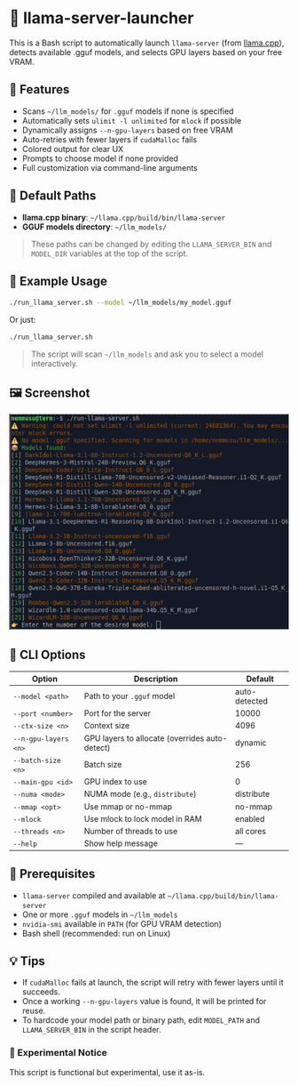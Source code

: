 # 🧠 llama-server-launcher

This is a Bash script to automatically launch `llama-server` (from [llama.cpp](https://github.com/ggerganov/llama.cpp)), detects available .gguf models, and selects GPU layers based on your free VRAM.

## 🚀 Features

- Scans `~/llm_models/` for `.gguf` models if none is specified
- Automatically sets `ulimit -l unlimited` for `mlock` if possible
- Dynamically assigns `--n-gpu-layers` based on free VRAM
- Auto-retries with fewer layers if `cudaMalloc` fails
- Colored output for clear UX
- Prompts to choose model if none provided
- Full customization via command-line arguments

## 📂 Default Paths

- **llama.cpp binary**: `~/llama.cpp/build/bin/llama-server`
- **GGUF models directory**: `~/llm_models/`

> These paths can be changed by editing the `LLAMA_SERVER_BIN` and `MODEL_DIR` variables at the top of the script.

## 🧪 Example Usage

```bash
./run_llama_server.sh --model ~/llm_models/my_model.gguf
```

Or just:

```bash
./run_llama_server.sh
```

> The script will scan `~/llm_models` and ask you to select a model interactively.

## 🖼️ Screenshot

![llama-server-launcher](screenshot/preview.png)

## 🧰 CLI Options

| Option               | Description                                              | Default        |
|----------------------|----------------------------------------------------------|----------------|
| `--model <path>`     | Path to your `.gguf` model                               | auto-detected  |
| `--port <number>`    | Port for the server                                      | 10000          |
| `--ctx-size <n>`     | Context size                                             | 4096           |
| `--n-gpu-layers <n>` | GPU layers to allocate (overrides auto-detect)           | dynamic        |
| `--batch-size <n>`   | Batch size                                               | 256            |
| `--main-gpu <id>`    | GPU index to use                                         | 0              |
| `--numa <mode>`      | NUMA mode (e.g., `distribute`)                          | distribute     |
| `--mmap <opt>`       | Use mmap or no-mmap                                      | no-mmap        |
| `--mlock`            | Use mlock to lock model in RAM                          | enabled        |
| `--threads <n>`      | Number of threads to use                                | all cores      |
| `--help`             | Show help message                                        | —              |


## 🛑 Prerequisites

- `llama-server` compiled and available at `~/llama.cpp/build/bin/llama-server`
- One or more `.gguf` models in `~/llm_models`
- `nvidia-smi` available in `PATH` (for GPU VRAM detection)
- Bash shell (recommended: run on Linux)

## 💡 Tips

- If `cudaMalloc` fails at launch, the script will retry with fewer layers until it succeeds.
- Once a working `--n-gpu-layers` value is found, it will be printed for reuse.
- To hardcode your model path or binary path, edit `MODEL_PATH` and `LLAMA_SERVER_BIN` in the script header.

### 🧪 Experimental Notice

This script is functional but experimental, use it as-is.